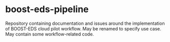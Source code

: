 # boost-eds-pipeline
Repository containing documentation and issues around the implementation of BOOST-EDS cloud pilot workflow. May be renamed to specify use case. May contain some workflow-related code.
